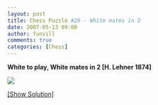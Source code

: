 ```yaml
---
layout: post
title: Chess Puzzle #29 - White mates in 2
date: 2007-05-13 09:00
author: funvill
comments: true
categories: [Chess]
---
```

<strong>White to play, White mates in 2 [H. Lehner 1874]</strong>

<img src="http://www.abluestar.com/scripts/chess_image.php?ff=b6Q/8/8/3R4/3b4/7K/8/n6k" />

<!--more-->
<a href="javascript:ReverseContentDisplay('chess_solution')">[Show Solution]</a>
<p id="chess_solution" style="clear: both; padding: 5px; display: none">1. Qe5 be5 2. Rd1 mate++</p>

